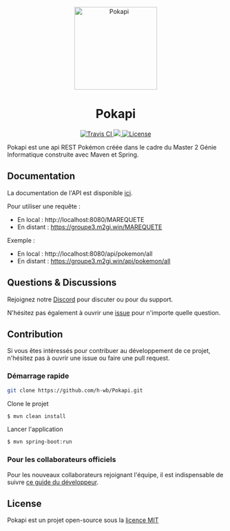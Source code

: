 <p align="center">
  <img width="192" src="https://image.noelshack.com/fichiers-md/2015/07/1423868157-3697-card-communaute.png" alt="Pokapi">
</p>

<h1 align="center">Pokapi</h1>

<p align="center">
  <a href="https://travis-ci.org/vuex-orm/vuex-orm">
    <img src="https://travis-ci.com/h-wb/Pokapi.svg?branch=master" alt="Travis CI">
  </a>
<a href="https://codecov.io/gh/h-wb/Pokapi">
  <img src="https://codecov.io/gh/h-wb/Pokapi/branch/master/graph/badge.svg" />
</a>
  <a href="https://github.com/h-wb/Pokapi/blob/develop/LICENSE">
    <img src="https://img.shields.io/npm/l/@vuex-orm/core.svg" alt="License">
  </a>
</p>

Pokapi est une api REST Pokémon créée dans le cadre du Master 2 Génie Informatique construite avec Maven et Spring.


## Documentation

La documentation de l'API est disponible [ici](https://h-wb.github.io/Pokapi).

Pour utiliser une requête :
- En local : http://localhost:8080/MAREQUETE
- En distant : https://groupe3.m2gi.win/MAREQUETE

Exemple : 
- En local : http://localhost:8080/api/pokemon/all
- En distant : https://groupe3.m2gi.win/api/pokemon/all

## Questions & Discussions

Rejoignez notre [Discord](https://discord.gg/9J8avy) pour discuter ou pour du support.

N'hésitez pas également à ouvrir une [issue](https://github.com/h-wb/Pokapi/issues) pour n'importe quelle question.


## Contribution

Si vous êtes intéressés pour contribuer au développement de ce projet, n'hésitez pas à ouvrir une issue ou faire une pull request.


### Démarrage rapide

```bash
git clone https://github.com/h-wb/Pokapi.git
```

Clone le projet

```bash
$ mvn clean install
```

Lancer l'application

```bash
$ mvn spring-boot:run
```

### Pour les collaborateurs officiels

Pour les nouveaux collaborateurs rejoignant l'équipe, il est indispensable de suivre [ce guide du développeur](https://h-wb.github.io/Pokapi/guide/nouveau_dev.html).


## License

Pokapi est un projet open-source sous la [licence MIT](../LICENSE)
